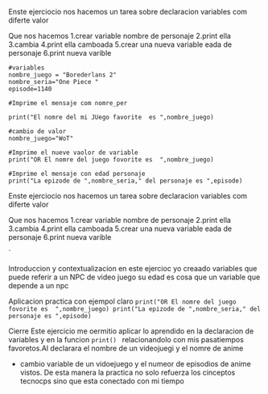 
Enste ejerciocio nos hacemos un tarea sobre declaracion variables com diferte valor
    
    
Que nos hacemos 
 1.crear variable nombre de personaje 
 2.print ella
 3.cambia
 4.print ella camboada
 5.crear una nueva variable eada de personaje 
 6.print nueva varible 

    #variables 
    nombre_juego = "Borederlans 2"
    nombre_seria="One Piece "
    episode=1140

    #Imprime el mensaje com nomre_per 

    print("El nomre del mi JUego favorite  es ",nombre_juego)

    #cambio de valor 
    nombre_juego="WoT"

    #Imprime el nueve vaolor de variable
    print("OR El nomre del juego fovorite es  ",nombre_juego)

    #Imprime el mensaje con edad personaje
    print("La epizode de ",nombre_seria," del personaje es ",episode)
    
Enste ejerciocio nos hacemos un tarea sobre declaracion variables com diferte valor
    
    
Que nos hacemos 
1.crear variable nombre de personaje 
    2.print ella
    3.cambia
    4.print ella camboada
    5.crear una nueva variable eada de personaje 
    6.print nueva varible 
    
    

`




Introduccion y contextualizacion 
en este ejercioc yo creaado variables que puede referir a un NPC de video juego
su edad es cosa que un variable que depende a un npc



 Aplicacion practica con ejempol claro
 `
 print("OR El nomre del juego fovorite es  ",nombre_juego)
 print("La epizode de ",nombre_seria," del personaje es ",episode)
 `
 
 
 Cierre 
 Este ejercicio me oermitio aplicar lo aprendido en la declaracion de variables y en la funcion `print() `
 relacionandolo con mis pasatiempos favoretos.Al declarara el nombre de un videojuegi y el nomre de anime 
 + cambio variable de un vidoejuego y el numeor de episodios de anime vistos. De esta manera la practica no solo refuerza los cinceptos tecnocps 
 sino que esta conectado con mi tiempo


